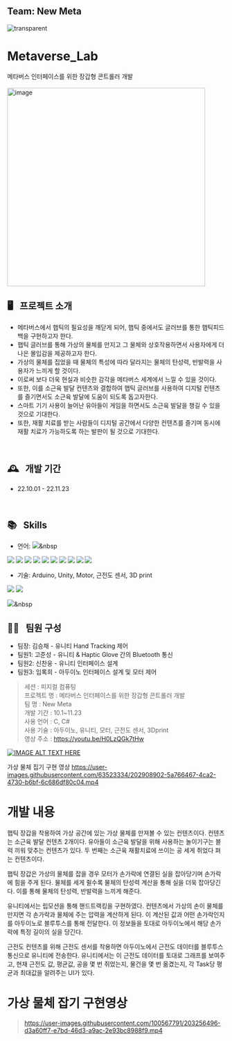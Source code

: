 ## Team: New Meta
![transparent](https://capsule-render.vercel.app/api?type=transparent&fontColor=703ee5&text=New%20Meta&height=150&fontSize=60&desc=Gloved%20Controller%20for%20Metaverse%20Interface%20&descAlignY=75&descAlign=60)

#  Metaverse_Lab
메타버스 인터페이스를 위한 장갑형 콘트롤러 개발<br/><br/>
<img width="457" alt="image" src="https://user-images.githubusercontent.com/100567791/203277363-fd14b27d-6b96-4904-9206-a08711418883.png">
<br/>

## 🖥️ &nbsp; 프로젝트 소개
- 메타버스에서 햅틱의 필요성을 깨닫게 되어, 햅틱 중에서도 글러브를 통한 햅틱피드백을 구현하고자 한다.
- 햅틱 글러브를 통해 가상의 물체를 만지고 그 물체와 상호작용하면서 사용자에게 더 나은 몰입감을 제공하고자 한다. 
- 가상의 물체를 집었을 때 물체의 특성에 따라 달라지는 물체의 탄성력, 반발력을 사용자가 느끼게 할 것이다. 
- 이로써 보다 더욱 현실과 비슷한 감각을 메타버스 세계에서 느낄 수 있을 것이다.
- 또한, 이를 소근육 발달 컨텐츠와 결합하여 햅틱 글러브를 사용하여 디지털 컨텐츠를 즐기면서도 소근육 발달에 도움이 되도록 돕고자한다.
- 스마트 기기 사용이 늘어난 유아들이 게임을 하면서도 소근육 발달을 챙길 수 있을 것으로 기대한다.
- 또한, 재활 치료를 받는 사람들이 디지털 공간에서 다양한 컨텐츠를 즐기며 동시에 재활 치료가 가능하도록 하는 발판이 될 것으로 기대한다.
<br/>

## 🕰️ &nbsp; 개발 기간
- 22.10.01 - 22.11.23
<br/>

## 📚 &nbsp; Skills
- 언어: <img src="https://img.shields.io/badge/C-A8B9CC?style=flat-square&logo=C&logoColor=white"/></a>&nbsp
<img src="https://img.shields.io/badge/C%23-239120?style=flat-square&logo=C%20Sharp&logoColor=white"/>

 <!-- Language -->
  <img src="https://img.shields.io/badge/Swift-F05138?style=flat-square&logo=Swift&logoColor=white"/>
  <img src="https://img.shields.io/badge/Java-007396?style=flat-square&logo=Java&logoColor=white"/>
  <img src="https://img.shields.io/badge/Javascript-F7DF1E?style=flat-square&logo=JavaScript&logoColor=black"/>
  <img src="https://img.shields.io/badge/HTML-E34F26?style=flat-square&logo=HTML5&logoColor=white"/>
  <img src="https://img.shields.io/badge/CSS-1572B6?style=flat-square&logo=CSS3&logoColor=white"/>
  <img src="https://img.shields.io/badge/C%23-239120?style=flat-square&logo=C%20Sharp&logoColor=white"/>
  <img src="https://img.shields.io/badge/C++-00599C?style=flat-square&logo=C%2B%2B&logoColor=white"/>
  <img src="https://img.shields.io/badge/C-A8B9CC?style=flat-square&logo=C&logoColor=white"/>
  <img src="https://img.shields.io/badge/Python-3766AB?style=flat-square&logo=Python&logoColor=white"/>


- 기술: Arduino, Unity, Motor, 근전도 센서, 3D print

<img src="https://img.shields.io/badge/github-181717?style=for-the-badge&logo=github&logoColor=white">
<img src="https://img.shields.io/badge/git-F05032?style=for-the-badge&logo=git&logoColor=white">


<img src="https://img.shields.io/badge/C++-00599C?style=flat-square&logo=C%2B%2B&logoColor=white"/></a>&nbsp 









## 💁‍♂️ &nbsp; 팀원 구성
- 팀장: 김승채 - 유니티  Hand Tracking 제어
- 팀원1: 고준성 - 유니티 & Haptic Glove 간의 Bluetooth 통신
- 팀원2: 신찬웅 - 유니티 인터페이스 설계
- 팀원3: 임록희 - 아두이노 인터페이스 설계 및 모터 제어











> 세션 : 피지컬 컴퓨팅  
프로젝트 명 : 메타버스 인터페이스를 위한 장갑형 콘트롤러 개발  
팀 명 : New Meta  
개발 기간 : 10.1~11.23  
사용 언어 : C, C#   
사용 기술 : 아두이노, 유니티, 모터, 근전도 센서, 3Dprint  
영상 주소 : https://youtu.be/H0LzQGk7tHw  

[![IMAGE ALT TEXT HERE](https://img.youtube.com/vi/H0LzQGk7tHw/0.jpg)](https://www.youtube.com/watch?v=H0LzQGk7tHw)
 
가상 물체 집기 구현 영상
https://user-images.githubusercontent.com/63523334/202908902-5a766467-4ca2-4730-b6bf-6c686df80c04.mp4


# 개발 내용 
햅틱 장갑을 착용하여 가상 공간에 있는 가상 물체를 만져볼 수 있는 컨텐츠이다.
컨텐츠는 소근육 발달 컨텐츠 2개이다. 
유아들이 소근육 발달을 위해 사용하는 놀이기구는 블럭 끼워 맞추는 컨텐츠가 있다.
두 번째는 소근육 재활치료에 쓰이는 공 세게 쥐었다 펴는 컨텐츠이다.

햅틱 장갑은 가상의 물체를 잡을 경우 모터가 손가락에 연결된 실을 잡아당기며 손가락에 힘을 주게 된다.
물체를 세게 쥘수록 물체의 탄성력 계산을 통해 실을 더욱 잡아당긴다. 이를 통해 물체의 탄성력, 반발력을 느끼게 해준다.

유니티에서는 립모션을 통해 핸드트랙킹을 구현하였다. 
컨텐츠에서 가상의 손이 물체를 만지면 각 손가락과 물체에 주는 압력을 계산하게 된다.
이 계산된 값과 어떤 손가락인지를 아두이노로 블루투스를 통해 전달한다. 
이 정보들을 토대로 아두이노에서 해당 손가락에 특정 길이의 실을 당긴다.

근전도 컨텐츠를 위해 근전도 센서를 착용하면 아두이노에서 근전도 데이터를 블루투스 통신으로 유니티에 전송한다.
유니티에서는 이 근전도 데이터를 토대로 그래프를 보여주고, 
현재 근전도 값, 평균값, 공을 몇 번 쥐었는지, 물건을 몇 번 옮겼는지, 각 Task당 평균과 최대값을 알려주는 UI가 있다.



# 가상 물체 잡기 구현영상
> https://user-images.githubusercontent.com/100567791/203256496-d3a60ff7-e7bd-46d3-a9ac-2e93bc8988f9.mp4



